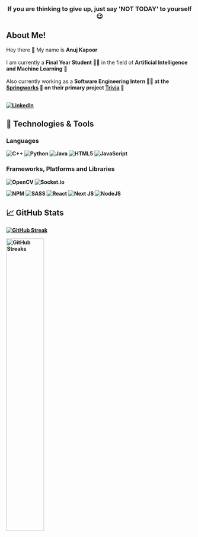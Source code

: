 
<!-- Quote -->
<h3 align="center">If you are thinking to give up, just say 'NOT TODAY' to yourself😉</h3>

<!-- Brief Introduction About Myself -->

## About Me!

Hey there :wave: My name is <strong>Anuj Kapoor</strong><br><br>
I am currently a <strong>Final Year Student 👨‍🎓</strong> in the field of <strong>Artificial Intelligence and Machine Learning</strong> :dart:<br><br>
Also currently working as a <strong>Software Engineering Intern 👨‍💼<strong> at the [<strong>Springworks<strong>](https://www.springworks.in/) 🏢 on their primary project [Trivia](https://www.springworks.in/trivia/) 🎲
<br><br> 
<!-- Social Profiles -->
[![LinkedIn](https://img.shields.io/badge/LinkedIn-0077B5?style=for-the-badge&logo=linkedin&logoColor=white)](https://www.linkedin.com/in/anujkapoor7/)
  
<!-- Tech Stack I work with -->
## 🔧 Technologies & Tools
### Languages
![C++](https://img.shields.io/badge/c++-%2300599C.svg?style=for-the-badge&logo=c%2B%2B&logoColor=white)
![Python](https://img.shields.io/badge/python-3670A0?style=for-the-badge&logo=python&logoColor=ffdd54)
![Java](https://img.shields.io/badge/java-%23ED8B00.svg?style=for-the-badge&logo=java&logoColor=white)
![HTML5](https://img.shields.io/badge/html5-%23E34F26.svg?style=for-the-badge&logo=html5&logoColor=white)
![JavaScript](https://img.shields.io/badge/javascript-%23323330.svg?style=for-the-badge&logo=javascript&logoColor=%23F7DF1E)

### Frameworks, Platforms and Libraries
![OpenCV](https://img.shields.io/badge/opencv-%23white.svg?style=for-the-badge&logo=opencv&logoColor=white)
![Socket.io](https://img.shields.io/badge/Socket.io-black?style=for-the-badge&logo=socket.io&badgeColor=010101)
  
![NPM](https://img.shields.io/badge/NPM-%23000000.svg?style=for-the-badge&logo=npm&logoColor=white)
![SASS](https://img.shields.io/badge/SASS-hotpink.svg?style=for-the-badge&logo=SASS&logoColor=white)
![React](https://img.shields.io/badge/react-%2320232a.svg?style=for-the-badge&logo=react&logoColor=%2361DAFB)
![Next JS](https://img.shields.io/badge/Next-black?style=for-the-badge&logo=next.js&logoColor=white)
![NodeJS](https://img.shields.io/badge/node.js-6DA55F?style=for-the-badge&logo=node.js&logoColor=white)
  

<!-- My GitHub Stats -->
## &#x1f4c8; GitHub Stats

<a href="https://git.io/streak-stats"><img src="https://streak-stats.demolab.com?user=anujkapoor7&theme=dark&hide_border=true&border_radius=12" alt="GitHub Streak" /></a>

<a href="https://git.io/streak-stats" title="Streak">
  <img align="left"  width=45% src="https://github-readme-streak-stats.herokuapp.com/?user=anujkapoor7&theme=react&border=61DAFB&fire=f0e80c" alt="GitHub Streaks" />
</a>
 
